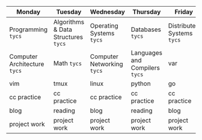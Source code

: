 
| Monday | Tuesday | Wednesday | Thursday | Friday | Saturday | Sunday |
| ------ | ------- | --------- | -------- | ------ | -------- | ------ |
| Programming `tycs` | Algorithms & Data Structures `tycs`| Operating Systems `tycs` | Databases `tycs` | Distributed Systems `tycs` | var | var |
| Computer Architecture `tycs` | Math `tycs` | Computer Networking `tycs` | Languages and Compilers `tycs` | var | var | var | 
| vim | tmux | linux | python | go | c | js |
| cc practice | cc practice | cc practice | cc practice | cc practice | var | var |
| blog | reading | blog | reading | blog | reading | reading |
| project work | project work | project work | project work | project work | project work 

